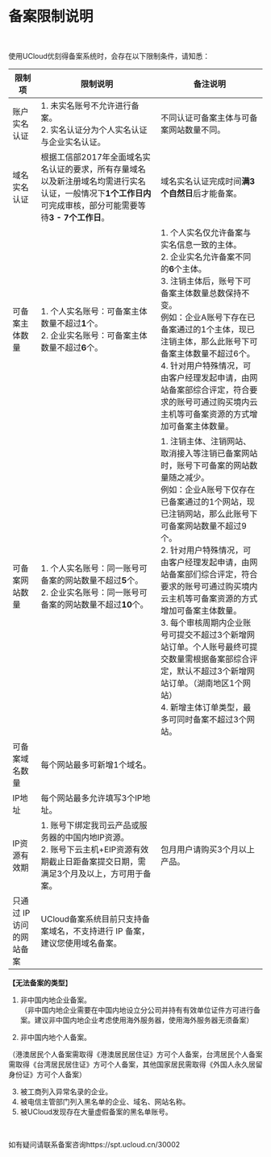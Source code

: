 

# 备案限制说明

<br/>

使用UCloud优刻得备案系统时，会存在以下限制条件，请知悉：

| 限制项                   | 限制说明                                                     | 备注说明                                                     |
| ------------------------ | ------------------------------------------------------------ | ------------------------------------------------------------ |
| 账户实名认证             | 1. 未实名账号不允许进行备案。<br/>2. 实名认证分为个人实名认证与企业实名认证。 | 不同认证可备案主体与可备案网站数量不同。                     |
| 域名实名认证             | 根据工信部2017年全面域名实名认证的要求，所有存量域名以及新注册域名均需进行实名认证，一般情况下**1个工作日内**可完成审核，部分可能需要等待**3 - 7个工作日**。 | 域名实名认证完成时间**满3个自然日**后才能备案。              |
| 可备案主体数量           | 1. 个人实名账号：可备案主体数量不超过**1**个。<br/>2. 企业实名账号：可备案主体数量不超过**6**个。 | 1. 个人实名仅允许备案与实名信息一致的主体。<br/>2. 企业实名允许备案不同的**6**个主体。<br/>3. 注销主体后，账号下可备案主体数量总数保持不变。<br/>例如：企业A账号下存在已备案通过的1个主体，现已注销主体，那么此账号下可备案主体数量不超过6个。<br/>4. 针对用户特殊情况，可由客户经理发起申请，由网站备案部综合评定，符合要求的账号可通过购买境内云主机等可备案资源的方式增加可备案主体数量。 |
| 可备案网站数量           | 1. 个人实名账号：同一账号可备案的网站数量不超过**5**个。  <br/>2. 企业实名账号：同一账号可备案的网站数量不超过**10**个。 | 1. 注销主体、注销网站、取消接入等注销已备案网站时，账号下可备案的网站数量随之减少。<br/>例如：企业A账号下仅存在已备案通过的1个网站，现已注销网站，那么此账号下可备案网站数量不超过9个。<br/>2. 针对用户特殊情况，可由客户经理发起申请，由网站备案部们综合评定，符合要求的账号可通过购买境内云主机等可备案资源的方式增加可备案主体数量。<br/>3. 每个审核周期内企业账号可提交不超过3个新增网站订单。个人账号最终可提交数量需根据备案部综合评定，默认不超过3个新增网站订单。（湖南地区1个网站）<br/>4. 新增主体订单类型，最多可同时备案不超过3个网站。 |
| 可备案域名数量           | 每个网站最多可新增1个域名。                                  |                                                              |
| IP地址                   | 每个网站最多允许填写3个IP地址。                              |                                                              |
| IP资源有效期             | 1. 账号下绑定我司云产品或服务器的中国内地IP资源。<br/>2. 账号下云主机+EIP资源有效期截止日距备案提交日期，需满足3个月及以上，方可用于备案。 | 包月用户请购买3个月以上产品。                                |
| 只通过 IP 访问的网站备案 | UCloud备案系统目前只支持备案域名，不支持进行 IP 备案，建议您使用域名备案。 |                                                              |



**【无法备案的类型**】  

1. 非中国内地企业备案。  
（非中国内地企业需要在中国内地设立分公司并持有有效单位证件方可进行备案。建议非中国内地企业考虑使用海外服务器，使用海外服务器无须备案）  

2. 非中国内地个人备案。

（港澳居民个人备案需取得《港澳居民居住证》方可个人备案，台湾居民个人备案需取得《台湾居民居住证》方可个人备案，其他国家居民需取得《外国人永久居留身份证》方可个人备案）

3. 被工商列入异常名录的企业。  
4. 被电信主管部门列入黑名单的企业、域名、网站名称。  
5. 被UCloud发现存在大量虚假备案的黑名单账号。

<br/>

如有疑问请联系备案咨询https://spt.ucloud.cn/30002

<br/>